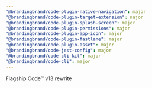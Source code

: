 ```yaml
---
"@brandingbrand/code-plugin-native-navigation": major
"@brandingbrand/code-plugin-target-extension": major
"@brandingbrand/code-plugin-splash-screen": major
"@brandingbrand/code-plugin-permissions": major
"@brandingbrand/code-plugin-app-icon": major
"@brandingbrand/code-plugin-fastlane": major
"@brandingbrand/code-plugin-asset": major
"@brandingbrand/code-jest-config": major
"@brandingbrand/code-cli-kit": major
"@brandingbrand/code-cli": major
---
```


Flagship Code™ v13 rewrite
